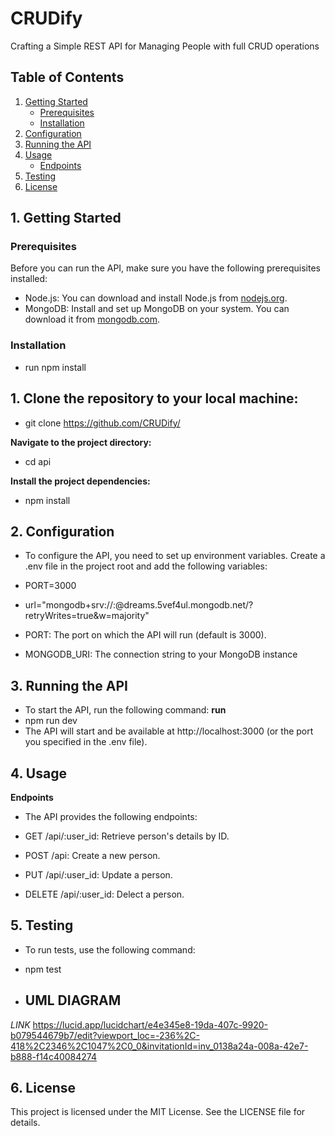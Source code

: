 # CRUDify
Crafting a Simple REST API for Managing People with full CRUD operations

## Table of Contents
1. [Getting Started](#getting-started)
   - [Prerequisites](#prerequisites)
   - [Installation](#installation)
2. [Configuration](#configuration)
3. [Running the API](#running-the-api)
4. [Usage](#usage)
   - [Endpoints](#endpoints)
5. [Testing](#testing)
6. [License](#license)


## 1. Getting Started

### Prerequisites

Before you can run the API, make sure you have the following prerequisites installed:

- Node.js: You can download and install Node.js from [nodejs.org](https://nodejs.org/).
- MongoDB: Install and set up MongoDB on your system. You can download it from [mongodb.com](https://www.mongodb.com/).

### Installation
- run npm install
## 1. Clone the repository to your local machine:

 -  git clone https://github.com/CRUDify/

 **Navigate to the project directory:**
 - cd api

 **Install the project dependencies:**
 - npm install

## 2. Configuration
- To configure the API, you need to set up environment variables. Create a .env file in the project root and add the following variables:

- PORT=3000
- url="mongodb+srv://<database>:<password>@dreams.5vef4ul.mongodb.net/?retryWrites=true&w=majority"

- PORT: The port on which the API will run (default is 3000).
- MONGODB_URI: The connection string to your MongoDB instance

## 3. Running the API
- To start the API, run the following command:
**run**
- npm run dev
- The API will start and be available at http://localhost:3000 (or the port you specified in the .env file).

## 4. Usage
**Endpoints**
- The API provides the following endpoints:

- GET /api/:user_id: Retrieve person's details by ID.
- POST /api: Create a new person.
- PUT /api/:user_id: Update a person.
- DELETE /api/:user_id: Delect a person.

## 5. Testing
- To run tests, use the following command:

- npm test

- ## UML DIAGRAM
*LINK* https://lucid.app/lucidchart/e4e345e8-19da-407c-9920-b079544679b7/edit?viewport_loc=-236%2C-418%2C2346%2C1047%2C0_0&invitationId=inv_0138a24a-008a-42e7-b888-f14c40084274

## 6. License
This project is licensed under the MIT License. See the LICENSE file for details.
